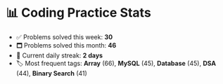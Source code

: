 # 📊 Coding Practice Stats

- ✅ Problems solved this week: **30**
- 🗖️ Problems solved this month: **46**
- 📌 Current daily streak: **2 days**
- 🏷️ Most frequent tags: **Array** (66), **MySQL** (45), **Database** (45), **DSA** (44), **Binary Search** (41)
